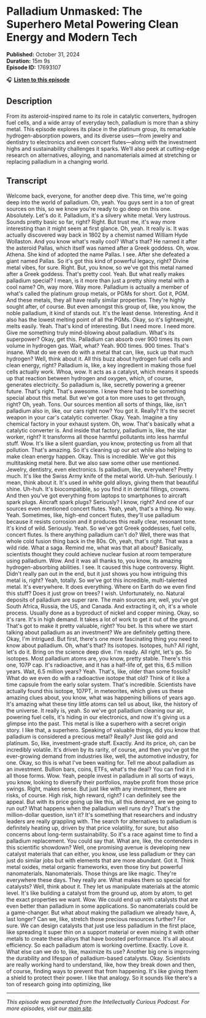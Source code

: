 # Palladium Unmasked: The Superhero Metal Powering Clean Energy and Modern Tech

**Published:** October 31, 2024  
**Duration:** 15m 9s  
**Episode ID:** 17693107

🎧 **[Listen to this episode](https://intellectuallycurious.buzzsprout.com/2529712/episodes/17693107-palladium-unmasked-the-superhero-metal-powering-clean-energy-and-modern-tech)**

## Description

From its asteroid-inspired name to its role in catalytic converters, hydrogen fuel cells, and a wide array of everyday tech, palladium is more than a shiny metal. This episode explores its place in the platinum group, its remarkable hydrogen-absorption powers, and its diverse uses—from jewelry and dentistry to electronics and even concert flutes—along with the investment highs and sustainability challenges it sparks. We’ll also peek at cutting-edge research on alternatives, alloying, and nanomaterials aimed at stretching or replacing palladium in a changing world.

## Transcript

Welcome back, everyone, for another deep dive. This time, we're going deep into the world of palladium. Oh, yeah. You guys sent in a ton of great sources on this, so we know you're ready to go deep on this one. Absolutely. Let's do it. Palladium, it's a silvery white metal. Very lustrous. Sounds pretty basic so far, right? Right. But trust me, it's way more interesting than it might seem at first glance. Oh, yeah. It really is. It was actually discovered way back in 1802 by a chemist named William Hyde Wollaston. And you know what's really cool? What's that? He named it after the asteroid Pallas, which itself was named after a Greek goddess. Oh, wow. Athena. She kind of adopted the name Pallas. I see. After she defeated a giant named Pallas. So it's got this kind of powerful legacy, right? Divine metal vibes, for sure. Right. But, you know, so we've got this metal named after a Greek goddess. That's pretty cool. Yeah. But what really makes palladium special? I mean, is it more than just a pretty shiny metal with a cool name? Oh, way more. Way more. Palladium is actually a member of what's called the platinum group metals, or PGMs for short. Got it, PGM. And these metals, they all have really similar properties. They're highly sought after, of course. But even amongst this group of, like, you know, the noble palladium, it kind of stands out. It's the least dense. Interesting. And it also has the lowest melting point of all the PGMs. Okay, so it's lightweight, melts easily. Yeah. That's kind of interesting. But I need more. I need more. Give me something truly mind-blowing about palladium. What's its superpower? Okay, get this. Palladium can absorb over 900 times its own volume in hydrogen gas. Wait, what? Yeah. 900 times. 900 times. That's insane. What do we even do with a metal that can, like, suck up that much hydrogen? Well, think about it. All this buzz about hydrogen fuel cells and clean energy, right? Palladium is, like, a key ingredient in making those fuel cells actually work. Whoa, wow. It acts as a catalyst, which means it speeds up that reaction between hydrogen and oxygen, which, of course, generates electricity. So palladium is, like, secretly powering a greener future. That's right. That's awesome. I knew there had to be something special about this metal. But we've got a ton more uses to get through, right? Oh, yeah. Tons. Our sources mention all sorts of things, like, isn't palladium also in, like, our cars right now? You got it. Really? It's the secret weapon in your car's catalytic converter. Okay. Yeah. Imagine a tiny chemical factory in your exhaust system. Oh, wow. That's basically what a catalytic converter is. And inside that factory, palladium is, like, the star worker, right? It transforms all those harmful pollutants into less harmful stuff. Wow. It's like a silent guardian, you know, protecting us from all that pollution. That's amazing. So it's cleaning up our act while also helping to make clean energy happen. Okay. This is incredible. We've got this multitasking metal here. But we also saw some other use mentioned. Jewelry, dentistry, even electronics. Is palladium, like, everywhere? Pretty much. It's like the Swiss Army knife of the metal world. Uh-huh. Seriously. I mean, think about it. It's used in white gold alloys, giving them that beautiful shine. Uh-huh. It's biocompatible, so you find it in dental fillings, crowns. And then you've got everything from laptops to smartphones to aircraft spark plugs. Aircraft spark plugs? Seriously? I know, right? And one of our sources even mentioned concert flutes. Yeah, yeah, that's a thing. No way. Yeah. Sometimes, like, high-end concert flutes, they'll use palladium because it resists corrosion and it produces this really clear, resonant tone. It's kind of wild. Seriously. Yeah. So we've got Greek goddesses, fuel cells, concert flutes. Is there anything palladium can't do? Well, there was that whole cold fusion thing back in the 80s. Oh, yeah, that's right. That was a wild ride. What a saga. Remind me, what was that all about? Basically, scientists thought they could achieve nuclear fusion at room temperature using palladium. Wow. And it was all thanks to, you know, its amazing hydrogen-absorbing abilities. I see. It caused this huge controversy. Right. Didn't really pan out in the end, but it just shows you how intriguing this metal is, right? Yeah, totally. So we've got this incredible, multi-talented metal. It's everywhere. It does everything. Where on Earth do we even find this stuff? Does it just grow on trees? I wish. Unfortunately, no. Natural deposits of palladium are super rare. The main sources are, well, you've got South Africa, Russia, the US, and Canada. And extracting it, oh, it's a whole process. Usually done as a byproduct of nickel and copper mining. Okay, so it's rare. It's in high demand. It takes a lot of work to get it out of the ground. That's got to make it pretty valuable, right? You bet. Is this where we start talking about palladium as an investment? We are definitely getting there. Okay, I'm intrigued. But first, there's one more fascinating thing you need to know about palladium. Oh, what's that? Its isotopes. Isotopes, huh? All right, let's do it. Bring on the science deep dive. I'm ready. All right, let's go. So isotopes. Most palladium atoms are, you know, pretty stable. There's this one, 107P cap. It's radioactive, and it has a half-life of, get this, 6.5 million years. Wait, 6.5 million years? Yeah. That's, like, older than some fossils? What do we even do with a radioactive isotope that old? Think of it like a time capsule from the early solar system. That's incredible. Scientists have actually found this isotope, 107PT, in meteorites, which gives us these amazing clues about, you know, what was happening billions of years ago. It's amazing what these tiny little atoms can tell us about, like, the history of the universe. It really is, yeah. So we've got palladium cleaning our air, powering fuel cells, it's hiding in our electronics, and now it's giving us a glimpse into the past. This metal is like a superhero with a secret origin story. I like that, a superhero. Speaking of valuable things, did you know that palladium is considered a precious metal? Really? Just like gold and platinum. So, like, investment-grade stuff. Exactly. And its price, oh, can be incredibly volatile. It's driven by its rarity, of course, and then you've got the ever-growing demand from industries like, well, the automotive industry, for one. Okay, so this is what I've been waiting for. Tell me about palladium as an investment. Bullion bars, coins, ETFs, what's the deal? You can find it in all those forms. Wow. Yeah, people invest in palladium in all sorts of ways, you know, looking to diversify their portfolios, maybe profit from those price swings. Right, makes sense. But just like with any investment, there are risks, of course. High risk, high reward, right? I can definitely see the appeal. But with its price going up like this, all this demand, are we going to run out? What happens when the palladium well runs dry? That's the million-dollar question, isn't it? It's something that researchers and industry leaders are really grappling with. The search for alternatives to palladium is definitely heating up, driven by that price volatility, for sure, but also concerns about long-term sustainability. So it's a race against time to find a palladium replacement. You could say that. What are, like, the contenders in this scientific showdown? Well, one promising avenue is developing new catalyst materials that can either, you know, use less palladium or they can just do similar jobs but with elements that are more abundant. Got it. Think metal oxides, metal organic frameworks, even those tiny but powerful nanomaterials. Nanomaterials. Those things are like magic. They're everywhere these days. They really are. What makes them so special for catalysts? Well, think about it. They let us manipulate materials at the atomic level. It's like building a catalyst from the ground up, atom by atom, to get the exact properties we want. Wow. We could end up with catalysts that are even better than palladium in some applications. So nanomaterials could be a game-changer. But what about making the palladium we already have, A, last longer? Can we, like, stretch those precious resources further? For sure. We can design catalysts that just use less palladium in the first place, like spreading it super thin on a support material or even mixing it with other metals to create these alloys that have boosted performance. It's all about efficiency. So each palladium atom is working overtime. Exactly. Love it. What else can we do to, like, maximize its use? Another big one is improving the durability and lifespan of palladium-based catalysts. Okay. Scientists are really working hard to understand, like, how they break down and then, of course, finding ways to prevent that from happening. It's like giving them a shield to protect their power. I like that analogy. So it sounds like there's a ton of research going into optimizing, like

---
*This episode was generated from the Intellectually Curious Podcast. For more episodes, visit our [main site](https://intellectuallycurious.buzzsprout.com).*

